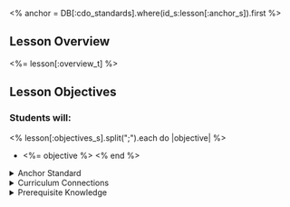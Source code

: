 <% anchor = DB[:cdo_standards].where(id_s:lesson[:anchor_s]).first %>

## Lesson Overview

<%= lesson[:overview_t] %>

## Lesson Objectives 
### Students will:

<% lesson[:objectives_s].split(";").each do |objective| %>
- <%= objective %>
<% end %>

<details>
<summary>Anchor Standard</summary>

### <%= anchor[:family_s] %>

- **<%= anchor[:id_s] %>**: <%= anchor[:desc_t] %>

_Additional standards alignment can be found at the end of this lesson_
</details>

<details>
<summary>Curriculum Connections</summary>
### Connections to external or internal curricular content
- Graphing and number lines
</details>

<details>
<summary>Prerequisite Knowledge</summary>
### This lesson assumes that students can:

<% lesson[:prereqs_s].split(";").each do |prereq| %>
- <%= prereq %>
<% end %>

</details>